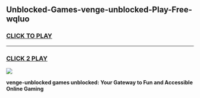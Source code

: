 
## Unblocked-Games-venge-unblocked-Play-Free-wqluo
<h3>
<a href="https://premium76.site?title=venge-unblocked&ref=12A">CLICK TO PLAY</a></h3>
<hr>

<h3>
<a href="https://premium76.site?title=venge-unblocked&ref=12A">CLICK 2 PLAY</a>
  
</h3>

<a href="https://premium76.site?title=venge-unblocked&ref=12A"><img src="https://clearcache.store/games.png"></a>


**venge-unblocked games unblocked: Your Gateway to Fun and Accessible Online Gaming**
